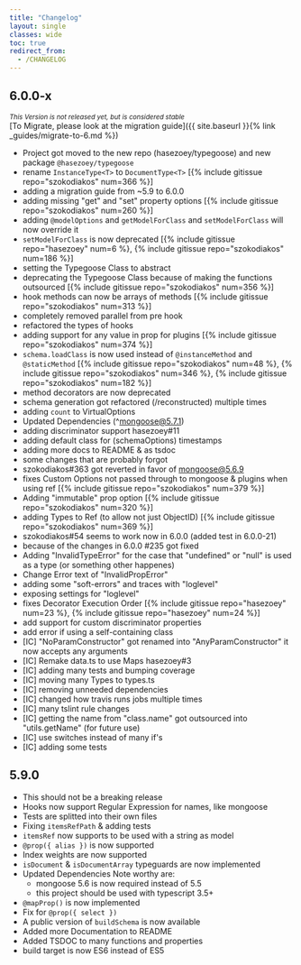 ```yaml
---
title: "Changelog"
layout: single
classes: wide
toc: true
redirect_from:
  - /CHANGELOG
---
```


<!--Sorry but linking to the issue/pr can only be made so in jekyll without more clutter-->

## 6.0.0-x

*<sub>This Version is not released yet, but is considered stable</sub>*<br/>
[To Migrate, please look at the migration guide]({{ site.baseurl }}{% link _guides/migrate-to-6.md %})

- Project got moved to the new repo (hasezoey/typegoose) and new package `@hasezoey/typegoose`
- rename `InstanceType<T>` to `DocumentType<T>` [{% include gitissue repo="szokodiakos" num=366 %}]
- adding a migration guide from ~5.9 to 6.0.0
- adding missing "get" and "set" property options [{% include gitissue repo="szokodiakos" num=260 %}]
- adding `@modelOptions` and `getModelForClass` and `setModelForClass` will now override it
- `setModelForClass` is now deprecated [{% include gitissue repo="hasezoey" num=6 %}, {% include gitissue repo="szokodiakos" num=186 %}]
- setting the Typegoose Class to abstract
- deprecating the Typegoose Class because of making the functions outsourced [{% include gitissue repo="szokodiakos" num=356 %}]
- hook methods can now be arrays of methods [{% include gitissue repo="szokodiakos" num=313 %}]
- completely removed parallel from pre hook
- refactored the types of hooks
- adding support for any value in prop for plugins [{% include gitissue repo="szokodiakos" num=374 %}]
- `schema.loadClass` is now used instead of `@instanceMethod` and `@staticMethod` [{% include gitissue repo="szokodiakos" num=48 %}, {% include gitissue repo="szokodiakos" num=346 %}, {% include gitissue repo="szokodiakos" num=182 %}]
- method decorators are now deprecated
- schema generation got refactored (/reconstructed) multiple times
- adding `count` to VirtualOptions
- Updated Dependencies (^mongoose@5.7.1)
- adding discriminator support hasezoey#11
- adding default class for (schemaOptions) timestamps
- adding more docs to README & as tsdoc
- some changes that are probably forgot
- szokodiakos#363 got reverted in favor of mongoose@5.6.9
- fixes Custom Options not passed through to mongoose & plugins when using ref [{% include gitissue repo="szokodiakos" num=379 %}]
- Adding "immutable" prop option [{% include gitissue repo="szokodiakos" num=320 %}]
- adding Types to Ref (to allow not just ObjectID) [{% include gitissue repo="szokodiakos" num=369 %}]
- szokodiakos#54 seems to work now in 6.0.0 (added test in 6.0.0-21)
- because of the changes in 6.0.0 #235 got fixed
- Adding "InvalidTypeError" for the case that "undefined" or "null" is used as a type (or something other happenes)
- Change Error text of "InvalidPropError"
- adding some "soft-errors" and traces with "loglevel"
- exposing settings for "loglevel"
- fixes Decorator Execution Order [{% include gitissue repo="hasezoey" num=23 %}, {% include gitissue repo="hasezoey" num=24 %}]
- add support for custom discriminator properties
- add error if using a self-containing class
- [IC] "NoParamConstructor" got renamed into "AnyParamConstructor" it now accepts any arguments
- [IC] Remake data.ts to use Maps hasezoey#3
- [IC] adding many tests and bumping coverage
- [IC] moving many Types to types.ts
- [IC] removing unneeded dependencies
- [IC] changed how travis runs jobs multiple times
- [IC] many tslint rule changes
- [IC] getting the name from "class.name" got outsourced into "utils.getName" (for future use)
- [IC] use switches instead of many if's
- [IC] adding some tests

## 5.9.0

- This should not be a breaking release
- Hooks now support Regular Expression for names, like mongoose
- Tests are splitted into their own files
- Fixing `itemsRefPath` & adding tests
- `itemsRef` now supports to be used with a string as model
- `@prop({ alias })` is now supported
- Index weights are now supported
- `isDocument` & `isDocumentArray` typeguards are now implemented
- Updated Dependencies
  Note worthy are:
  - mongoose 5.6 is now required instead of 5.5
  - this project should be used with typescript 3.5+
- `@mapProp()` is now implemented
- Fix for `@prop({ select })`
- A public version of `buildSchema` is now available
- Added more Documentation to README
- Added TSDOC to many functions and properties
- build target is now ES6 instead of ES5

